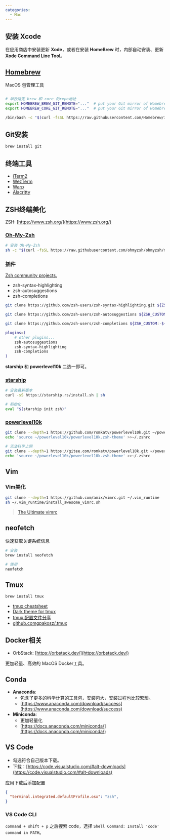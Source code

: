 ```yaml
---
categories:
  - Mac
---
```

## 安装 Xcode

在应用商店中安装更新 **Xode**，或者在安装 **HomeBrew** 时，内部自动安装、更新 **Xode Command Line Tool**。

## [Homebrew](https://brew.sh/)

MacOS 包管理工具

```bash

# 单独指定 brew 和 core 的repo地址
export HOMEBREW_BREW_GIT_REMOTE="..."  # put your Git mirror of Homebrew/brew here
export HOMEBREW_CORE_GIT_REMOTE="..."  # put your Git mirror of Homebrew/homebrew-core here

/bin/bash -c "$(curl -fsSL https://raw.githubusercontent.com/Homebrew/install/HEAD/install.sh)"
```

## Git安装

```bash
brew install git
```

## 终端工具

- [iTerm2](https://iterm2.com/)
- [WezTerm](https://wezfurlong.org/wezterm/index.html)
- [Warp](https://www.warp.dev/)
- [Alacritty](https://alacritty.org/)

## ZSH终端美化

ZSH: [https://www.zsh.org/](https://www.zsh.org/)

### [Oh-My-Zsh](https://ohmyz.sh/)

```bash
# 安装 Oh-My-Zsh
sh -c "$(curl -fsSL https://raw.githubusercontent.com/ohmyzsh/ohmyzsh/master/tools/install.sh)"
```

### 插件

[Zsh community projects.](https://github.com/zsh-users)

- zsh-syntax-highlighting
- zsh-autosuggestions
- zsh-completions

```bash
git clone https://github.com/zsh-users/zsh-syntax-highlighting.git ${ZSH_CUSTOM:-~/.oh-my-zsh/custom}/plugins/zsh-syntax-highlighting

git clone https://github.com/zsh-users/zsh-autosuggestions ${ZSH_CUSTOM:-~/.oh-my-zsh/custom}/plugins/zsh-autosuggestions

git clone https://github.com/zsh-users/zsh-completions ${ZSH_CUSTOM:-${ZSH:-~/.oh-my-zsh}/custom}/plugins/zsh-completions
```

```bash title="~/.zshrc"
plugins=( 
    # other plugins...
    zsh-autosuggestions
    zsh-syntax-highlighting
    zsh-completions
)
```

**starship** 和 **powerlevel10k** 二选一即可。

### [starship](https://github.com/starship/starship)

```bash
# 安装最新版本
curl -sS https://starship.rs/install.sh | sh

# 初始化
eval "$(starship init zsh)"
```

### [powerlevel10k](https://github.com/romkatv/powerlevel10k)

```bash
git clone --depth=1 https://github.com/romkatv/powerlevel10k.git ~/powerlevel10k
echo 'source ~/powerlevel10k/powerlevel10k.zsh-theme' >>~/.zshrc

# 无法科学上网
git clone --depth=1 https://gitee.com/romkatv/powerlevel10k.git ~/powerlevel10k
echo 'source ~/powerlevel10k/powerlevel10k.zsh-theme' >>~/.zshrc
```
## Vim


### Vim美化

```bash
git clone --depth=1 https://github.com/amix/vimrc.git ~/.vim_runtime
sh ~/.vim_runtime/install_awesome_vimrc.sh
```

> [The Ultimate vimrc](https://github.com/amix/vimrc)

## neofetch

快速获取关键系统信息

```bash
# 安装
brew install neofetch

# 使用
neofetch
```

## Tmux

```bash
brew install tmux
```

- [tmux cheatsheet](https://tmuxcheatsheet.com/)
- [Dark theme for tmux](https://draculatheme.com/tmux)
- [tmux 配置文件分享](https://www.amjun.com/2382.html)
- [github.comgpakosz/.tmux ](https://github.com/gpakosz/.tmux/blob/master/.tmux.conf)


## Docker相关

- OrbStack: [https://orbstack.dev/](https://orbstack.dev/)

更加轻量、高效的 MacOS Docker工具。

## Conda

- **Anaconda**: 
  - 包含了更多的科学计算的工具包，安装包大，安装过程也比较繁琐。
  - [https://www.anaconda.com/download/success](https://www.anaconda.com/download/success)
- **Miniconda**: 
  - 更加轻量化
  - [https://docs.anaconda.com/miniconda/](https://docs.anaconda.com/miniconda/)


## VS Code

- 勾选符合自己版本下载。
- 下载：[https://code.visualstudio.com/#alt-downloads](https://code.visualstudio.com/#alt-downloads)


应用下载后添加配置

```json title="setting.json"
{
  "terminal.integrated.defaultProfile.osx": "zsh",
}
```

### VS Code CLI

`command + shift + p` 之后搜索 code，选择 `Shell Command: Install 'code' command in PATH`。